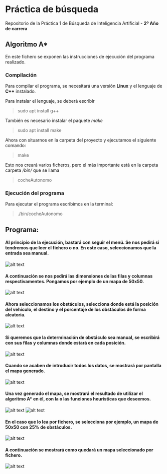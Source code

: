 # Práctica de búsqueda

Repositorio de la Práctica 1 de Búsqueda de Inteligencia Artificial - **2º Año de carrera**

## Algoritmo A*

En este fichero se exponen las instrucciones de ejecución del programa realizado.

### Compilación
Para compilar el programa, se necesitará una versión **Linux** y el lenguaje de **C++** instalado. 

Para instalar el lenguaje, se deberá escribir
> sudo apt install g++

También es necesario instalar el paquete *make*

> sudo apt install make

Ahora con situarnos en la carpeta del proyecto y ejecutamos el siguiente comando:

> make

Esto nos creará varios ficheros, pero el más importante está en la carpeta carpeta */bin/* que se llama 

> cocheAutonomo

### Ejecución del programa
Para ejecutar el programa escribimos en la terminal:
> ./bin/cocheAutonomo

## Programa:
#### Al principio de la ejecución, bastará con seguir el menú. Se nos pedirá si tendremos que leer el fichero o no. En este caso, seleccionamos que la entrada sea manual.
![alt text](https://raw.githubusercontent.com/alu0101128894/Arbol-Busqueda-IA/main/img/leer_fichero_no.png)

#### A continuación se nos pedirá las dimensiones de las **filas y columnas** respectivamentes. Pongamos por ejemplo de un mapa de 50x50.
![alt text](https://raw.githubusercontent.com/alu0101128894/Arbol-Busqueda-IA/main/img/dimensiones.png)

#### Ahora seleccionamos los obstáculos, selecciona donde está la **posición** del vehículo, el **destino** y el **porcentaje** de los obstáculos de forma aleatoria.
![alt text](https://raw.githubusercontent.com/alu0101128894/Arbol-Busqueda-IA/main/img/vehiculo_aleatorio.png)

#### Si queremos que la determinación de obstáculo sea manual, se escribirá con sus **filas** y **columnas** donde estará en cada posición.
![alt text](https://raw.githubusercontent.com/alu0101128894/Arbol-Busqueda-IA/main/img/vehiculo_manual.png)

#### Cuando se acaben de introducir todos los datos, se mostrará por pantalla el mapa generado.
![alt text](https://raw.githubusercontent.com/alu0101128894/Arbol-Busqueda-IA/main/img/imprimir_tabla.png)

#### Una vez generado el mapa, se mostrará el resultado de utilizar el algoritmo A* en él, con la o las funciones heurísticas que deseemos.
![alt text](https://raw.githubusercontent.com/alu0101128894/Arbol-Busqueda-IA/main/img/funcion_heuristica.png)
![alt text](https://github.com/alu0101128894/Arbol-Busqueda-IA/blob/main/img/tabla_existe.png)

#### En el caso que lo lea por fichero, se selecciona por ejemplo, un mapa de 50x50 con 25% de obstáculos.
![alt text](https://raw.githubusercontent.com/alu0101128894/Arbol-Busqueda-IA/main/img/leer_fichero_si.png)

#### A continuación se mostrará como quedará un mapa seleccionado por fichero.
![alt text](https://github.com/alu0101128894/Arbol-Busqueda-IA/blob/main/img/tabla-50x50-25.png)